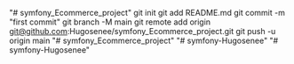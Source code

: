 "# symfony_Ecommerce_project"  git init git add README.md git commit -m "first commit" git branch -M main git remote add origin git@github.com:Hugosenee/symfony_Ecommerce_project.git git push -u origin main
"# symfony_Ecommerce_project" 
"# symfony-Hugosenee" 
"# symfony-Hugosenee" 
